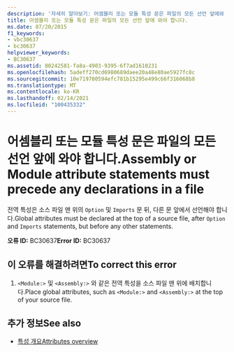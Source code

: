 ```yaml
---
description: '자세히 알아보기: 어셈블리 또는 모듈 특성 문은 파일의 모든 선언 앞에와 야 합니다.'
title: 어셈블리 또는 모듈 특성 문은 파일의 모든 선언 앞에 와야 합니다.
ms.date: 07/20/2015
f1_keywords:
- vbc30637
- bc30637
helpviewer_keywords:
- BC30637
ms.assetid: 80242581-fa8a-4903-9395-6f7ad1610231
ms.openlocfilehash: 5adeff270cd6980689daee20a48e80ae5927fc8c
ms.sourcegitcommit: 10e719780594efc781b15295e499c66f316068b8
ms.translationtype: MT
ms.contentlocale: ko-KR
ms.lasthandoff: 02/14/2021
ms.locfileid: "100435332"
---
```

# <a name="assembly-or-module-attribute-statements-must-precede-any-declarations-in-a-file"></a><span data-ttu-id="c2cd7-103">어셈블리 또는 모듈 특성 문은 파일의 모든 선언 앞에 와야 합니다.</span><span class="sxs-lookup"><span data-stu-id="c2cd7-103">Assembly or Module attribute statements must precede any declarations in a file</span></span>

<span data-ttu-id="c2cd7-104">전역 특성은 소스 파일 맨 위의 `Option` 및 `Imports` 문 뒤, 다른 문 앞에서 선언해야 합니다.</span><span class="sxs-lookup"><span data-stu-id="c2cd7-104">Global attributes must be declared at the top of a source file, after `Option` and `Imports` statements, but before any other statements.</span></span>  
  
 <span data-ttu-id="c2cd7-105">**오류 ID:** BC30637</span><span class="sxs-lookup"><span data-stu-id="c2cd7-105">**Error ID:** BC30637</span></span>  
  
## <a name="to-correct-this-error"></a><span data-ttu-id="c2cd7-106">이 오류를 해결하려면</span><span class="sxs-lookup"><span data-stu-id="c2cd7-106">To correct this error</span></span>  
  
1. <span data-ttu-id="c2cd7-107">`<Module:>` 및 `<Assembly:>` 와 같은 전역 특성을 소스 파일 맨 위에 배치합니다.</span><span class="sxs-lookup"><span data-stu-id="c2cd7-107">Place global attributes, such as `<Module:>` and `<Assembly:>` at the top of your source file.</span></span>  
  
## <a name="see-also"></a><span data-ttu-id="c2cd7-108">추가 정보</span><span class="sxs-lookup"><span data-stu-id="c2cd7-108">See also</span></span>

- [<span data-ttu-id="c2cd7-109">특성 개요</span><span class="sxs-lookup"><span data-stu-id="c2cd7-109">Attributes overview</span></span>](../programming-guide/concepts/attributes/index.md)
